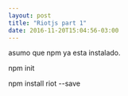 ```yaml
---
layout: post
title: "Riotjs part 1"
date: 2016-11-20T15:04:56-03:00
---
```


asumo que npm ya esta instalado.

npm init

npm install riot --save
